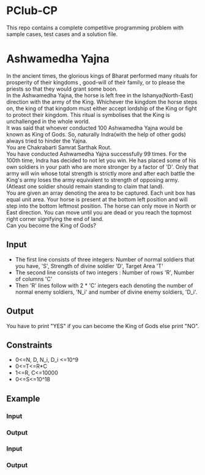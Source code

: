 # PClub-CP
This repo contains a complete competitive programming problem with sample cases, test cases and a solution file.

# Ashwamedha Yajna
In the ancient times, the glorious kings of Bharat performed many rituals for prosperity of their kingdoms , good-will of their family, or to please the priests so that they would grant some boon.  
In the Ashwamedha Yajna, the horse is left free in the Ishanya(North-East) direction with the army of the King. Whichever the kingdom the horse steps on, the king of that kingdom must either accept lordship of the King or fight to protect their kingdom. This ritual is symbolises that the King is unchallenged in the whole world.  
It was said that whoever conducted 100 Ashwamedha Yajna would be known as King of Gods. So, naturally Indra(with the help of other gods) always tried to hinder the Yajna.  
You are Chakrabarti Samrat Sarthak Rout.  
You have conducted Ashwamedha Yajna successfully 99 times. For the 100th time, Indra has decided to not let you win. He has placed some of his own soldiers in your path who are more stronger by a factor of 'D'. Only that army will win whose total strength is strictly more and after each battle the King's army loses the army equivalent to strength of opposing army. (Atleast one soldier should remain standing to claim that land).   
You are given an array denoting the area to be captured. Each unit box has equal unit area. Your horse is present at the bottom left position and will step into the bottom leftmost position. The horse can only move in North or East direction. You can move until you are dead or you reach the topmost right corner signifying the end of land.  
Can you become the King of Gods?
## Input 
* The first line consists of three integers: Number of normal soldiers that you have, 'S', Strength of divine soldier 'D', Target Area 'T'
* The second line consists of two integers : Number of rows 'R', Number of columns 'C'
* Then 'R' lines follow with 2 * 'C' integers each denoting the number of normal enemy soldiers, 'N_i' and number of divine enemy soldiers, 'D_i'.
## Output
You have to print "YES" if you can become the King of Gods else print "NO".
## Constraints
* 0<=N, D, N_i, D_i <=10^9
* 0<=T<=R*C
* 1<=R, C<=10000
* 0<=S<=10^18
## Example
### Input

### Output
  
### Input

### Output

